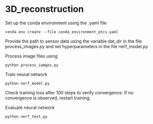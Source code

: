 # 3D_reconstruction

Set up the conda environment using the .yaml file
  ```shell
  conda env create --file conda_environment_ptcv.yaml
  ```

Provide the path to sensor data using the variable dat_dir in the file process_images.py and set hyperparameters in the file nerf_model.py


Process image files using 
  ```shell
  python process_iamges.py
  ```

Train neural network
  ```shell
  python nerf_model.py
  ```
Check training loss after 100 steps to verify convergence. If no convergence is observed, restart training.

Evaluate neural network
  ```shell
  python nerf_test.py
  ```
